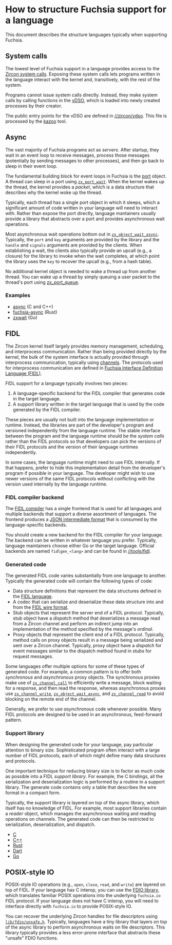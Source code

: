 # How to structure Fuchsia support for a language

This document describes the structure languages typically when supporting
Fuchsia.

## System calls

The lowest level of Fuchsia support in a language provides access to the
[Zircon system calls](/reference/syscalls/).
Exposing these system calls lets programs written in the language interact with
the kernel and, transitively, with the rest of the system.

Programs cannot issue system calls directly. Instead, they make system calls by
calling functions in the [vDSO](/concepts/kernel/vdso.md),
which is loaded into newly created processes by their creator.

The public entry points for the vDSO are defined in
[//zircon/vdso](/zircon/vdso/).
This file is processed by the [kazoo](/concepts/kernel/vdso.md#kazoo_tool)
tool.

## Async

The vast majority of Fuchsia programs act as *servers*. After startup, they wait
in an event loop to receive messages, process those messages (potentially by
sending messages to other processes), and then go back to sleep in their event
loop.

The fundamental building block for event loops in Fuchsia is the
[port](/reference/kernel_objects/port.md)
object. A thread can sleep in a port using
[`zx_port_wait`](/reference/syscalls/port_wait.md).
When the kernel wakes up the thread, the kernel provides a *packet*, which is a
data structure that describes why the kernel woke up the thread.

Typically, each thread has a single port object in which it sleeps, which a
significant amount of code written in your language will need to interact with.
Rather than expose the port directly, language mantainers usually provide
a library that abstracts over a port and provides asynchronous wait operations.

Most asynchronous wait operations bottom out in
[`zx_object_wait_async`](/reference/syscalls/object_wait_async.md). Typically, the `port` and `key`
arguments are provided by the library and the `handle` and `signals`
arguments are provided by the clients. When establishing a wait, the clients
also typically provide an upcall (e.g., a closure) for the library to invoke
when the wait completes, at which point the library uses the `key` to recover
the upcall (e.g., from a hash table).

No additional kernel object is needed to wake a thread up from another thread.
You can wake up a thread by simply queuing a user packet to the thread's port
using
[zx_port_queue](/reference/syscalls/port_queue.md).

### Examples

* [async](/zircon/system/ulib/async)
  (C and C++)
* [fuchsia-async](/src/lib/fuchsia-async/) (Rust)
* [zxwait](https://fuchsia.googlesource.com/third_party/go/+/HEAD/src/syscall/zx/zxwait/) (Go)

## FIDL

The Zircon kernel itself largely provides memory management, scheduling, and
interprocess communication. Rather than being provided directly by the kernel,
the bulk of the system interface is actually provided through interprocess
communication, typically using [channels](/reference/kernel_objects/channel.md).
The protocols used for interprocess communication are defined in
[Fuchsia Interface Definition Language (FIDL)](../fidl/README.md).

FIDL support for a language typically involves two pieces:

1. A language-specific backend for the FIDL compiler that generates code in the
   target language.
2. A support library written in the target language that is used by the code
   generated by the FIDL compiler.

These pieces are usually not built into the language implementation or runtime.
Instead, the libraries are part of the developer's program and versioned
independently from the language runtime. The stable interface between the
program and the language runtime should be the *system calls* rather than the
FIDL protocols so that developers can pick the versions of their FIDL
protocols and the version of their language runtimes independently.

In some cases, the language runtime might need to use FIDL internally. If that
happens, prefer to hide this implementation detail from the developer's program
if possible in your language. The developer might wish to use newer versions of
the same FIDL protocols without conflicting with the version used internally by
the language runtime.

### FIDL compiler backend

The [FIDL compiler](/tools/fidl/fidlc/)
has a single frontend that is used for all languages and multiple backends that
support a diverse assortment of languages. The frontend produces a
[JSON intermediate format][json-ir]
that is consumed by the language-specific backends.

You should create a new backend for the FIDL compiler for your language. The
backend can be written in whatever language you prefer. Typically, language
maintainers choose either Go or the target language. Official backends are named
`fidlgen_<lang>` and can be found in [//tools/fidl](/tools/fidl).

### Generated code

The generated FIDL code varies substantially from one language to another.
Typically the generated code will contain the following types of code:

* Data structure definitions that represent the data structures defined in the
  [FIDL language][fidl-language].
* A codec that can serialize and deserialize these data structure into and from
  the [FIDL wire format][fidl-wire-format].
* Stub objects that represent the server end of a FIDL protocol. Typically,
  stub object have a *dispatch* method that deserializes a message read from a
  Zircon channel and perform an indirect jump into an implementation of the
  method specified by the message's *ordinal*.
* Proxy objects that represent the client end of a FIDL protocol. Typically,
  method calls on proxy objects result in a message being serialized and
  sent over a Zircon channel. Typically, proxy object have a *dispatch* for
  event messages similar to the dispatch method found in stubs for request
  messages.

Some languages offer multiple options for some of these types of generated code.
For example, a common pattern is to offer both *synchronous* and *asynchronous*
proxy objects. The synchronous proxies make use of
[`zx_channel_call`](/reference/syscalls/channel_call.md)
to efficiently write a message, block waiting for a response, and then read the
response, whereas asynchronous proxies use
[`zx_channel_write`](/reference/syscalls/channel_write.md),
[`zx_object_wait_async`](/reference/syscalls/object_wait_async.md),
and
[`zx_channel_read`](/reference/syscalls/channel_read.md)
to avoid blocking on the remote end of the channel.

Generally, we prefer to use *asynchronous* code whenever possible. Many FIDL
protocols are designed to be used in an asynchronous, feed-forward pattern.

### Support library

When designing the generated code for your language, pay particular attention to
binary size. Sophisticated program often interact with a large number of FIDL
protocols, each of which might define many data structures and protocols.

One important technique for reducing binary size is to factor as much code as
possible into a FIDL *support library*. For example, the C bindings, all the
serialization and deserialization logic is performed by a routine in a support
library. The generate code contains only a table that describes the wire format
in a compact form.

Typically, the support library is layered on top of the async library, which
itself has no knowledge of FIDL. For example, most support libraries contain a
*reader* object, which manages the asynchronous waiting and reading operations
on channels. The generated code can then be restricted to serialization,
deserialization, and dispatch.

 * [C](/sdk/lib/fidl_base)
 * [C++](/sdk/lib/fidl/cpp/)
 * [Rust](/src/lib/fidl/rust/fidl)
 * [Dart](https://fuchsia.googlesource.com/topaz/+/HEAD/public/dart/fidl/)
 * [Go](https://fuchsia.googlesource.com/third_party/go/+/HEAD/src/syscall/zx/fidl/)

## POSIX-style IO

POSIX-style IO operations (e.g., `open`, `close`, `read`, and `write`) are
layered on top of FIDL. If your language has C interop, you can use the
[FDIO library](/sdk/lib/fdio),
which translates familiar POSIX operations into the underlying `fuchsia.io` FIDL
protocol. If your language does not have C interop, you will need to interface
directly with `fuchsia.io` to provide POSIX-style IO.

You can recover the underlying Zircon handles for file descriptors using [`lib/fdio/unsafe.h`](/sdk/lib/fdio/include/lib/fdio/unsafe.h).
Typically, languages have a tiny library that layers on top of the async library
to perform asynchronous waits on file descriptors. This library typically
provides a less error-prone interface that abstracts these "unsafe" FDIO
functions.

<!-- xrefs -->
[json-ir]: /reference/fidl/language/json-ir.md
[fidl-language]: /reference/fidl/language/language.md
[fidl-wire-format]: /reference/fidl/language/wire-format
